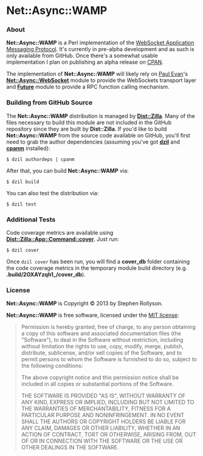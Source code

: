 Net::Async::WAMP
================

### About

**Net::Async::WAMP** is a Perl implementation of the [WebSocket Application
Messaging Protocol][1]. It's currently in pre-alpha development and as such is
only available from GitHub. Once there's a somewhat usable implementation I
plan on publishing an alpha release on [CPAN][2].

The implementation of **Net::Async::WAMP** will likely rely on [Paul Evan][3]'s
[**Net::Async::WebSocket**][4] module to provide the WebSockets transport layer
and [**Future**][5] module to provide a RPC function calling mechanism.

### Building from GitHub Source

The **Net::Async::WAMP** distribution is managed by [**Dist::Zilla**][6]. Many
of the files necessary to build this module are not included in the GitHub
repository since they are built by **Dist::Zilla**. If you'd like to build
**Net::Async::WAMP** from the source code available on GitHub, you'll first
need to grab the author dependencies (assuming you've got [**dzil**][7] and
[**cpanm**][8] installed):

    $ dzil authordeps | cpanm

After that, you can build **Net::Async::WAMP** via:

    $ dzil build

You can also test the distribution via:

    $ dzil test

### Additional Tests

Code coverage metrics are available using
[**Dist::Zilla::App::Command::cover**][9]. Just run:

    $ dzil cover

Once `dzil cover` has been run, you will find a **cover_db** folder containing
the code coverage metrics in the temporary module build directory (e.g.
**.build/2OXAYzqh1_/cover_db**).

### License

**Net::Async::WAMP** is Copyright © 2013 by Stephen Rollyson.

**Net::Async::WAMP** is free software, licensed under the [MIT license][10]:

> Permission is hereby granted, free of charge, to any person obtaining a copy
> of this software and associated documentation files (the "Software"), to deal
> in the Software without restriction, including without limitation the rights
> to use, copy, modify, merge, publish, distribute, sublicense, and/or sell
> copies of the Software, and to permit persons to whom the Software is
> furnished to do so, subject to the following conditions:
> 
> The above copyright notice and this permission notice shall be included in
> all copies or substantial portions of the Software.
> 
> THE SOFTWARE IS PROVIDED "AS IS", WITHOUT WARRANTY OF ANY KIND, EXPRESS OR
> IMPLIED, INCLUDING BUT NOT LIMITED TO THE WARRANTIES OF MERCHANTABILITY,
> FITNESS FOR A PARTICULAR PURPOSE AND NONINFRINGEMENT. IN NO EVENT SHALL THE
> AUTHORS OR COPYRIGHT HOLDERS BE LIABLE FOR ANY CLAIM, DAMAGES OR OTHER
> LIABILITY, WHETHER IN AN ACTION OF CONTRACT, TORT OR OTHERWISE, ARISING FROM,
> OUT OF OR IN CONNECTION WITH THE SOFTWARE OR THE USE OR OTHER DEALINGS IN THE
> SOFTWARE.

[1]:  http://wamp.ws/spec
[2]:  https://metacpan.org/module/Net::Async::WAMP
[3]:  http://www.leonerd.org.uk/
[4]:  https://metacpan.org/module/Net::Async::WebSocket
[5]:  https://metacpan.org/module/Future
[6]:  http://dzil.org/
[7]:  https://metacpan.org/module/dzil
[8]:  https://metacpan.org/module/cpanm
[9]:  https://metacpan.org/module/Dist::Zilla::App::Command::cover
[10]: http://opensource.org/licenses/MIT
